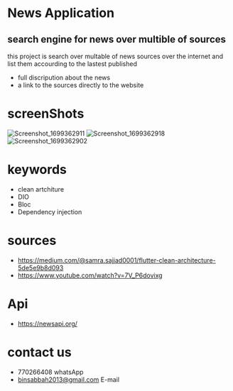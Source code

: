 # News Application

## search engine for news over multible of sources 
this project is search over multable of news sources over the internet 
and list them accourding to the lastest published
* full discripution about the news
* a link to the sources directly to the website

# screenShots
![Screenshot_1699362911](https://github.com/Mahfoud-Sa/news_application/assets/76104809/efc7a4eb-61a9-4885-95be-b9a1fb474bed)
![Screenshot_1699362918](https://github.com/Mahfoud-Sa/news_application/assets/76104809/16f8f49e-332f-4687-b7e3-f92333632155)
![Screenshot_1699362902](https://github.com/Mahfoud-Sa/news_application/assets/76104809/c6726ee8-8a49-4867-b6b7-dfb7e8600b10)

# keywords
* clean artchiture
* DIO
* Bloc
* Dependency injection
# sources
* https://medium.com/@samra.sajjad0001/flutter-clean-architecture-5de5e9b8d093
* https://www.youtube.com/watch?v=7V_P6dovixg
# Api
* https://newsapi.org/

# contact us
* 770266408 whatsApp
* binsabbah2013@gmail.com E-mail
